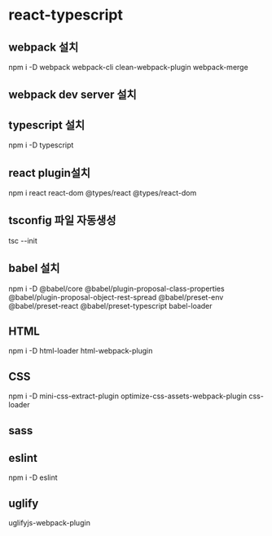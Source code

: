 # react-typescript

## webpack 설치
npm i -D webpack webpack-cli clean-webpack-plugin webpack-merge 

## webpack dev server 설치

## typescript 설치
npm i -D typescript

## react plugin설치
npm i react react-dom @types/react @types/react-dom

## tsconfig 파일 자동생성
tsc --init

## babel 설치
npm i -D @babel/core @babel/plugin-proposal-class-properties @babel/plugin-proposal-object-rest-spread @babel/preset-env @babel/preset-react @babel/preset-typescript babel-loader

## HTML 
npm i -D html-loader html-webpack-plugin

## CSS
npm i -D mini-css-extract-plugin optimize-css-assets-webpack-plugin css-loader

## sass 


## eslint
npm i -D eslint

## uglify
uglifyjs-webpack-plugin